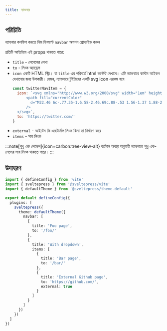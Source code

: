 ```yaml
---
title: ন্যাভবার
---
```


## পরিচিতি

ন্যাভবার কনফিগ করতে থিম ডিফল্টে `navbar` অপশন প্রোভাইড করুন

প্রতিটি আইটেমে এই props থাকতে পারে:

* `title` - লেবেলের লেখা
* `to` - লিংক অ্যাড্রেস
* `icon`
  একটি HTML স্ট্রিং। যা `title` এর পরিবর্তে html কন্টেন্ট দেখাবে। এটি ন্যাভবারে কাস্টম আইকন দেখানোর জন্য উপকারী। যেমন, ন্যাভবারে টুইটারের একটি svg icon এরকম হবে
  ```js
  const twitterNavItem = {
    icon: `<svg xmlns="http://www.w3.org/2000/svg" width="1em" height="1em" viewBox="0 0 24 24">
        <path fill="currentColor" 
          d="M22.46 6c-.77.35-1.6.58-2.46.69c.88-.53 1.56-1.37 1.88-2.38c-.83.5-1.75.85-2.72 1.05C18.37 4.5 17.26 4 16 4c-2.35 0-4.27 1.92-4.27 4.29c0 .34.04.67.11.98C8.28 9.09 5.11 7.38 3 4.79c-.37.63-.58 1.37-.58 2.15c0 1.49.75 2.81 1.91 3.56c-.71 0-1.37-.2-1.95-.5v.03c0 2.08 1.48 3.82 3.44 4.21a4.22 4.22 0 0 1-1.93.07a4.28 4.28 0 0 0 4 2.98a8.521 8.521 0 0 1-5.33 1.84c-.34 0-.68-.02-1.02-.06C3.44 20.29 5.7 21 8.12 21C16 21 20.33 14.46 20.33 8.79c0-.19 0-.37-.01-.56c.84-.6 1.56-1.36 2.14-2.23Z"
        />
    </svg>`,
    to: 'https://twitter.com/'
  }
  ```
* `external` - আইটেম কি এক্সটার্নাল লিংক কিনা তা নির্ধারণ করে
* `items` - সাব লিংক

:::note[শুধু এক লেভেল]{icon=carbon:tree-view-alt}
বর্তমান অবস্থা অনুযায়ী ন্যাভবারে শুধু এক-লেভের সাব লিংক থাকতে পারে। 
:::

## উদাহরণ

```ts title="vite.config.(js|ts)"
import { defineConfig } from 'vite'
import { sveltepress } from '@sveltepress/vite'
import { defaultTheme } from '@sveltepress/theme-default'

export default defineConfig({
  plugins: [
    sveltepress({
      theme: defaultTheme({
        navbar: [
          {
            title: 'Foo page',
            to: '/foo/'
          },
          {
            title: 'With dropdown',
            items: [
              {
                title: 'Bar page',
                to: '/bar/'
              },
              {
                title: 'External Github page',
                to: 'https://github.com/',
                external: true
              }
            ]
          }
        ]
      })
    })
  ]
})
```
